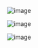 ![image](https://github.com/user-attachments/assets/cadcd273-898d-4ff5-8d1b-51eb3f783f4b)

![image](https://github.com/user-attachments/assets/94cc5189-f120-45b5-812d-f6d026b26a81)

![image](https://github.com/user-attachments/assets/813c86e1-5bb1-4c95-92f2-ecbb0a39bbbc)


